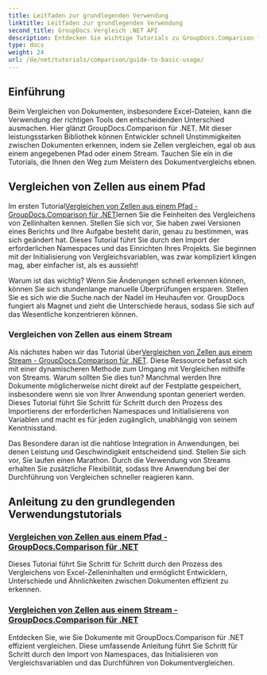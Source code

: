 ```yaml
---
title: Leitfaden zur grundlegenden Verwendung
linktitle: Leitfaden zur grundlegenden Verwendung
second_title: GroupDocs.Vergleich .NET API
description: Entdecken Sie wichtige Tutorials zu GroupDocs.Comparison für .NET für effizienten Dokumentenvergleich und Entwicklungseinblicke. Erfahren Sie, wie Sie Excel-Zellen einfach vergleichen.
type: docs
weight: 24
url: /de/net/tutorials/comparison/guide-to-basic-usage/
---
```

## Einführung

Beim Vergleichen von Dokumenten, insbesondere Excel-Dateien, kann die Verwendung der richtigen Tools den entscheidenden Unterschied ausmachen. Hier glänzt GroupDocs.Comparison für .NET. Mit dieser leistungsstarken Bibliothek können Entwickler schnell Unstimmigkeiten zwischen Dokumenten erkennen, indem sie Zellen vergleichen, egal ob aus einem angegebenen Pfad oder einem Stream. Tauchen Sie ein in die Tutorials, die Ihnen den Weg zum Meistern des Dokumentvergleichs ebnen.

## Vergleichen von Zellen aus einem Pfad

 Im ersten Tutorial[Vergleichen von Zellen aus einem Pfad - GroupDocs.Comparison für .NET](./comparing-cells-from-path/)lernen Sie die Feinheiten des Vergleichens von Zellinhalten kennen. Stellen Sie sich vor, Sie haben zwei Versionen eines Berichts und Ihre Aufgabe besteht darin, genau zu bestimmen, was sich geändert hat. Dieses Tutorial führt Sie durch den Import der erforderlichen Namespaces und das Einrichten Ihres Projekts. Sie beginnen mit der Initialisierung von Vergleichsvariablen, was zwar kompliziert klingen mag, aber einfacher ist, als es aussieht!

Warum ist das wichtig? Wenn Sie Änderungen schnell erkennen können, können Sie sich stundenlange manuelle Überprüfungen ersparen. Stellen Sie es sich wie die Suche nach der Nadel im Heuhaufen vor. GroupDocs fungiert als Magnet und zieht die Unterschiede heraus, sodass Sie sich auf das Wesentliche konzentrieren können.

### Vergleichen von Zellen aus einem Stream

 Als nächstes haben wir das Tutorial über[Vergleichen von Zellen aus einem Stream - GroupDocs.Comparison für .NET](./comparing-cells-from-stream/). Diese Ressource befasst sich mit einer dynamischeren Methode zum Umgang mit Vergleichen mithilfe von Streams. Warum sollten Sie dies tun? Manchmal werden Ihre Dokumente möglicherweise nicht direkt auf der Festplatte gespeichert, insbesondere wenn sie von Ihrer Anwendung spontan generiert werden. Dieses Tutorial führt Sie Schritt für Schritt durch den Prozess des Importierens der erforderlichen Namespaces und Initialisierens von Variablen und macht es für jeden zugänglich, unabhängig von seinem Kenntnisstand.

Das Besondere daran ist die nahtlose Integration in Anwendungen, bei denen Leistung und Geschwindigkeit entscheidend sind. Stellen Sie sich vor, Sie laufen einen Marathon. Durch die Verwendung von Streams erhalten Sie zusätzliche Flexibilität, sodass Ihre Anwendung bei der Durchführung von Vergleichen schneller reagieren kann.

## Anleitung zu den grundlegenden Verwendungstutorials
### [Vergleichen von Zellen aus einem Pfad - GroupDocs.Comparison für .NET](./comparing-cells-from-path/)
Dieses Tutorial führt Sie Schritt für Schritt durch den Prozess des Vergleichens von Excel-Zelleninhalten und ermöglicht Entwicklern, Unterschiede und Ähnlichkeiten zwischen Dokumenten effizient zu erkennen.
### [Vergleichen von Zellen aus einem Stream - GroupDocs.Comparison für .NET](./comparing-cells-from-stream/)
Entdecken Sie, wie Sie Dokumente mit GroupDocs.Comparison für .NET effizient vergleichen. Diese umfassende Anleitung führt Sie Schritt für Schritt durch den Import von Namespaces, das Initialisieren von Vergleichsvariablen und das Durchführen von Dokumentvergleichen.